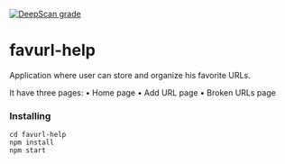 [![DeepScan grade](https://deepscan.io/api/projects/3089/branches/24981/badge/grade.svg)](https://deepscan.io/dashboard#view=project&pid=3089&bid=24981)

# favurl-help

Application where user can store and organize
his favorite URLs.

It have three pages:
• Home page
• Add URL page
• Broken URLs page

### Installing
```
cd favurl-help
npm install
npm start
```